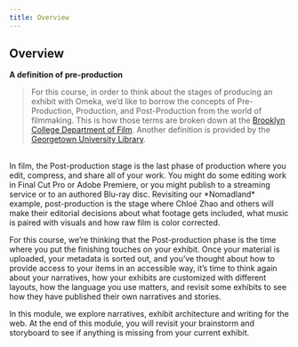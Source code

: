 ```yaml
---
title: Overview
---
```



## Overview

**A definition of pre-production**

> For this course, in order to think about the stages of producing an exhibit with Omeka, we’d like to borrow the concepts of Pre-Production, Production, and Post-Production from the world of filmmaking. This is how those terms are broken down at the [Brooklyn College Department of Film](http://www.brooklyn.cuny.edu/web/aca_visualmedia_film/2012_Production_Handbook_.pdf). Another definition is provided by the [Georgetown University Library](https://guides.library.georgetown.edu/documentary).

<br>
In film, the Post-production stage is the last phase of production where you edit, compress, and share all of your work. You might do some editing work in Final Cut Pro or Adobe Premiere, or you might publish to a streaming service or to an authored Blu-ray disc. Revisiting our *Nomadland* example, post-production is the stage where Chloé Zhao and others will make their editorial decisions about what footage gets included, what music is paired with visuals and how raw film is color corrected.

For this course, we’re thinking that the Post-production phase is the time where you put the finishing touches on your exhibit. Once your material is uploaded, your metadata is sorted out, and you’ve thought about how to provide access to your items in an accessible way, it’s time to think again about your narratives, how your exhibits are customized with different layouts, how the language you use matters, and revisit some exhibits to see how they have published their own narratives and stories.

In this module, we explore narratives, exhibit architecture and writing for the web. At the end of this module, you will revisit your brainstorm and storyboard to see if anything is missing from your current exhibit.
